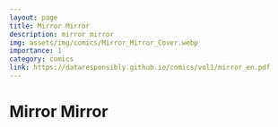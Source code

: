 ```yaml
---
layout: page
title: Mirror Mirror
description: mirror mirror
img: assets/img/comics/Mirror_Mirror_Cover.webp
importance: 1
category: comics
link: https://dataresponsibly.github.io/comics/vol1/mirror_en.pdf
---
```


# Mirror Mirror
